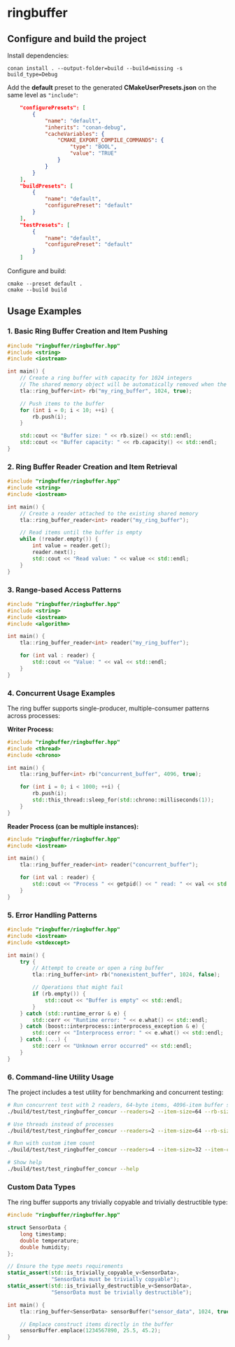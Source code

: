 # ringbuffer

## Configure and build the project

Install dependencies:
```shell
conan install . --output-folder=build --build=missing -s build_type=Debug
```

Add the **default** preset to the generated **CMakeUserPresets.json** on the same level as `"include"`:
```json
    "configurePresets": [
        {
            "name": "default",
            "inherits": "conan-debug",
            "cacheVariables": {
                "CMAKE_EXPORT_COMPILE_COMMANDS": {
                    "type": "BOOL",
                    "value": "TRUE"
                }
            }
        }
    ],
    "buildPresets": [
        {
            "name": "default",
            "configurePreset": "default"
        }
    ],
    "testPresets": [
        {
            "name": "default",
            "configurePreset": "default"
        }
    ]
```

Configure and build:
```shell
cmake --preset default .
cmake --build build
```

## Usage Examples

### 1. Basic Ring Buffer Creation and Item Pushing

```cpp
#include "ringbuffer/ringbuffer.hpp"
#include <string>
#include <iostream>

int main() {
    // Create a ring buffer with capacity for 1024 integers
    // The shared memory object will be automatically removed when the last instance is destroyed
    tla::ring_buffer<int> rb("my_ring_buffer", 1024, true);

    // Push items to the buffer
    for (int i = 0; i < 10; ++i) {
        rb.push(i);
    }

    std::cout << "Buffer size: " << rb.size() << std::endl;
    std::cout << "Buffer capacity: " << rb.capacity() << std::endl;
}
```

### 2. Ring Buffer Reader Creation and Item Retrieval

```cpp
#include "ringbuffer/ringbuffer.hpp"
#include <string>
#include <iostream>

int main() {
    // Create a reader attached to the existing shared memory
    tla::ring_buffer_reader<int> reader("my_ring_buffer");

    // Read items until the buffer is empty
    while (!reader.empty()) {
        int value = reader.get();
        reader.next();
        std::cout << "Read value: " << value << std::endl;
    }
}
```

### 3. Range-based Access Patterns

```cpp
#include "ringbuffer/ringbuffer.hpp"
#include <string>
#include <iostream>
#include <algorithm>

int main() {
    tla::ring_buffer_reader<int> reader("my_ring_buffer");

    for (int val : reader) {
        std::cout << "Value: " << val << std::endl;
    }
}
```

### 4. Concurrent Usage Examples

The ring buffer supports single-producer, multiple-consumer patterns across processes:

**Writer Process:**
```cpp
#include "ringbuffer/ringbuffer.hpp"
#include <thread>
#include <chrono>

int main() {
    tla::ring_buffer<int> rb("concurrent_buffer", 4096, true);

    for (int i = 0; i < 1000; ++i) {
        rb.push(i);
        std::this_thread::sleep_for(std::chrono::milliseconds(1));
    }
}
```

**Reader Process (can be multiple instances):**
```cpp
#include "ringbuffer/ringbuffer.hpp"
#include <iostream>

int main() {
    tla::ring_buffer_reader<int> reader("concurrent_buffer");

    for (int val : reader) {
        std::cout << "Process " << getpid() << " read: " << val << std::endl;
    }
}
```

### 5. Error Handling Patterns

```cpp
#include "ringbuffer/ringbuffer.hpp"
#include <iostream>
#include <stdexcept>

int main() {
    try {
        // Attempt to create or open a ring buffer
        tla::ring_buffer<int> rb("nonexistent_buffer", 1024, false);

        // Operations that might fail
        if (rb.empty()) {
            std::cout << "Buffer is empty" << std::endl;
        }
    } catch (std::runtime_error & e) {
        std::cerr << "Runtime error: " << e.what() << std::endl;
    } catch (boost::interprocess::interprocess_exception & e) {
        std::cerr << "Interprocess error: " << e.what() << std::endl;
    } catch (...) {
        std::cerr << "Unknown error occurred" << std::endl;
    }
}
```

### 6. Command-line Utility Usage

The project includes a test utility for benchmarking and concurrent testing:

```bash
# Run concurrent test with 2 readers, 64-byte items, 4096-item buffer size
./build/test/test_ringbuffer_concur --readers=2 --item-size=64 --rb-size=4096

# Use threads instead of processes
./build/test/test_ringbuffer_concur --readers=2 --item-size=64 --rb-size=4096 --use-threads

# Run with custom item count
./build/test/test_ringbuffer_concur --readers=4 --item-size=32 --item-count=1000000

# Show help
./build/test/test_ringbuffer_concur --help
```

### Custom Data Types

The ring buffer supports any trivially copyable and trivially destructible type:

```cpp
#include "ringbuffer/ringbuffer.hpp"

struct SensorData {
    long timestamp;
    double temperature;
    double humidity;
};

// Ensure the type meets requirements
static_assert(std::is_trivially_copyable_v<SensorData>,
              "SensorData must be trivially copyable");
static_assert(std::is_trivially_destructible_v<SensorData>,
              "SensorData must be trivially destructible");

int main() {
    tla::ring_buffer<SensorData> sensorBuffer("sensor_data", 1024, true);

    // Emplace construct items directly in the buffer
    sensorBuffer.emplace(1234567890, 25.5, 45.2);
}
```
